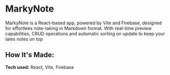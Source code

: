 # MarkyNote

MarkyNote is a React-based app, powered by Vite and Firebase, designed for effortlees note-taking in Markdown format. With real-time preview capabilities, CRUD operations and automatic sorting on update to keep your lates notes on top

## How It's Made:

**Tech used:** React, Vite, Firebase
